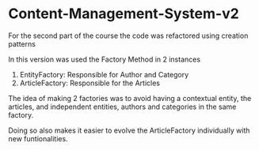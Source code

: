 # Content-Management-System-v2

For the second part of the course the code was refactored using creation patterns

In this version was used the Factory Method in 2 instances

1. EntityFactory: Responsible for Author and Category
2. ArticleFactory: Responsible for the Articles

The idea of making 2 factories was to avoid having a contextual entity, the articles, and independent entities,
authors and categories in the same factory.

Doing so also makes it easier to evolve the ArticleFactory individually with new funtionalities.
